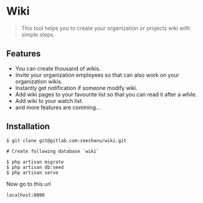 # Wiki

> This tool helps you to create your organization or projects wiki with simple steps.

## Features

* You can create thousand of wikis.
* Invite your organization employees so that can also work on your organization wikis.   
* Instantly get notification if someone modify wiki.
* Add wiki pages to your favourite list so that you can read it after a while.
* Add wiki to your watch list.
* and more features are comming... 

## Installation

```
$ git clone git@gitlab.com:zeeshanu/wiki.git

# Create following database `wiki`

$ php artisan migrate
$ php artisan db:seed
$ php artisan serve
```

Now go to this url

```
localhost:8000
```